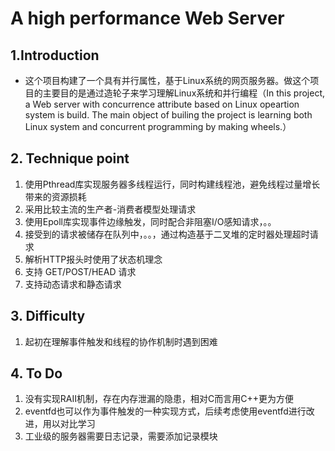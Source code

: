 # A high performance Web Server
## 1.Introduction
  * 这个项目构建了一个具有并行属性，基于Linux系统的网页服务器。做这个项目的主要目的是通过造轮子来学习理解Linux系统和并行编程（In this project, a Web server with concurrence attribute based on Linux opeartion system is build. The main object of builing the project is learning both Linux system and concurrent programming by making wheels.）
## 2. Technique point 
1. 使用Pthread库实现服务器多线程运行，同时构建线程池，避免线程过量增长带来的资源损耗
1. 采用比较主流的生产者-消费者模型处理请求
1. 使用Epoll库实现事件边缘触发，同时配合非阻塞I/O感知请求，。。
1. 接受到的请求被储存在队列中，。。，通过构造基于二叉堆的定时器处理超时请求
1. 解析HTTP报头时使用了状态机理念
1. 支持 GET/POST/HEAD 请求
1. 支持动态请求和静态请求
## 3. Difficulty
1. 起初在理解事件触发和线程的协作机制时遇到困难
## 4. To Do
1. 没有实现RAII机制，存在内存泄漏的隐患，相对C而言用C++更为方便
1. eventfd也可以作为事件触发的一种实现方式，后续考虑使用eventfd进行改进，用以对比学习
1. 工业级的服务器需要日志记录，需要添加记录模块
